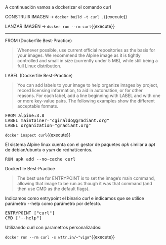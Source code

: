 
A continuación vamos a dockerizar el comando curl


CONSTRUIR IMAGEN -> `docker build -t curl .`{{execute}}

LANZAR IMAGEN -> `docker run --rm curl`{{execute}}

---

FROM (Dockerfile Best-Practice)

>Whenever possible, use current official repositories as the basis for your images. 
We recommend the Alpine image as it is tightly controlled and small in size (currently under 5 MB), 
while still being a full Linux distribution.

LABEL (Dockerfile Best-Practice)
>You can add labels to your image to help organize images by project, record licensing information, to aid in automation, or for other reasons. For each label, add a line beginning with LABEL and with one or more key-value pairs. The following examples show the different acceptable formats.

<pre class="file" data-filename="Dockerfile" data-target="replace">FROM alpine:3.8
LABEL maintainer="cgiraldo@gradiant.org"
LABEL organization="gradiant.org"
</pre>

`docker inspect curl`{{execute}}          

El sistema Alpine linux cuenta con el gestor de paquetes _apk_ similar a _apt_ de debian/ubuntu o _yum_ de redhat/centos.

<pre class="file" data-filename="Dockerfile" data-target="append">RUN apk add --no-cache curl
</pre>

Dockerfile Best-Practice
>The best use for ENTRYPOINT is to set the image’s main command, allowing that image to be run as though it was that command (and then use CMD as the default flags).

Indicamos como entrypoint el binario _curl_ e indicamos que se utilice parámetro --help como parámetro por defecto.

<pre class="file" data-filename="Dockerfile" data-target="append">ENTRYPOINT ["curl"]
CMD ["--help"]
</pre>


Utilizando curl con parametros personalizados:

`docker run --rm curl -s wttr.in/~"vigo"`{{execute}}
